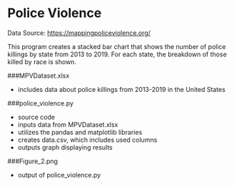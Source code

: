 # Police Violence

Data Source: https://mappingpoliceviolence.org/

This program creates a stacked bar chart that shows the number of police killings by state from 2013 to 2019. For each state, the breakdown of those killed by race is shown.

###MPVDataset.xlsx
- includes data about police killings from 2013-2019 in the United States
    
###police_violence.py
- source code
- inputs data from MPVDataset.xlsx
- utilizes the pandas and matplotlib libraries
- creates data.csv, which includes used columns
- outputs graph displaying results
    
###Figure_2.png
- output of police_violence.py
    

